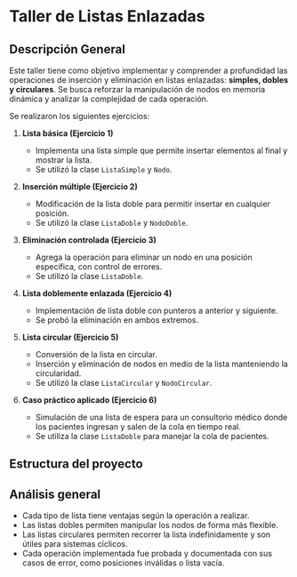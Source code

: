 # Taller de Listas Enlazadas

## Descripción General

Este taller tiene como objetivo implementar y comprender a profundidad las operaciones de inserción y eliminación en listas enlazadas: **simples, dobles y circulares**. Se busca reforzar la manipulación de nodos en memoria dinámica y analizar la complejidad de cada operación.

Se realizaron los siguientes ejercicios:

1. **Lista básica (Ejercicio 1)**
   - Implementa una lista simple que permite insertar elementos al final y mostrar la lista.
   - Se utilizó la clase `ListaSimple` y `Nodo`.

2. **Inserción múltiple (Ejercicio 2)**
   - Modificación de la lista doble para permitir insertar en cualquier posición.
   - Se utilizó la clase `ListaDoble` y `NodoDoble`.

3. **Eliminación controlada (Ejercicio 3)**
   - Agrega la operación para eliminar un nodo en una posición específica, con control de errores.
   - Se utilizó la clase `ListaDoble`.

4. **Lista doblemente enlazada (Ejercicio 4)**
   - Implementación de lista doble con punteros a anterior y siguiente.
   - Se probó la eliminación en ambos extremos.

5. **Lista circular (Ejercicio 5)**
   - Conversión de la lista en circular.
   - Inserción y eliminación de nodos en medio de la lista manteniendo la circularidad.
   - Se utilizó la clase `ListaCircular` y `NodoCircular`.

6. **Caso práctico aplicado (Ejercicio 6)**
   - Simulación de una lista de espera para un consultorio médico donde los pacientes ingresan y salen de la cola en tiempo real.
   - Se utiliza la clase `ListaDoble` para manejar la cola de pacientes.

## Estructura del proyecto
## Análisis general

- Cada tipo de lista tiene ventajas según la operación a realizar.
- Las listas dobles permiten manipular los nodos de forma más flexible.
- Las listas circulares permiten recorrer la lista indefinidamente y son útiles para sistemas cíclicos.
- Cada operación implementada fue probada y documentada con sus casos de error, como posiciones inválidas o lista vacía.
